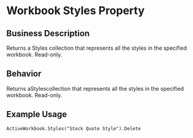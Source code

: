 # Workbook Styles Property

## Business Description
Returns a Styles collection that represents all the styles in the specified workbook. Read-only.

## Behavior
Returns aStylescollection that represents all the styles in the specified workbook. Read-only.

## Example Usage
```vba
ActiveWorkbook.Styles("Stock Quote Style").Delete
```